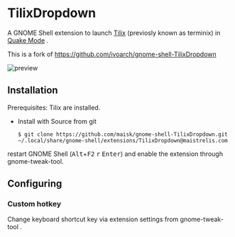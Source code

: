 # TilixDropdown

A GNOME Shell extension to launch [Tilix](https://github.com/gnunn1/tilix) (previosly known as terminix) in [Quake Mode](https://github.com/gnunn1/tilix/wiki/Quake-Mode) .

This is a fork of   https://github.com/ivoarch/gnome-shell-TilixDropdown


![preview](https://extensions.gnome.org/extension-data/screenshots/screenshot_1185_q80lMt6.png)

## Installation

Prerequisites: Tilix are installed.

* Install with Source from git
  ```
  $ git clone https://github.com/maisk/gnome-shell-TilixDropdown.git  ~/.local/share/gnome-shell/extensions/TilixDropdown@maistrelis.com
  ```
restart GNOME Shell (<kbd>Alt</kbd>+<kbd>F2</kbd> <kbd>r</kbd> <kbd>Enter</kbd>) and enable the extension through gnome-tweak-tool.

## Configuring

### Custom hotkey

Change keyboard shortcut key via extension settings from gnome-tweak-tool .
